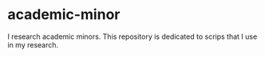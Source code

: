 academic-minor
==============

I research academic minors. This repository is dedicated to scrips that I use in my research.
